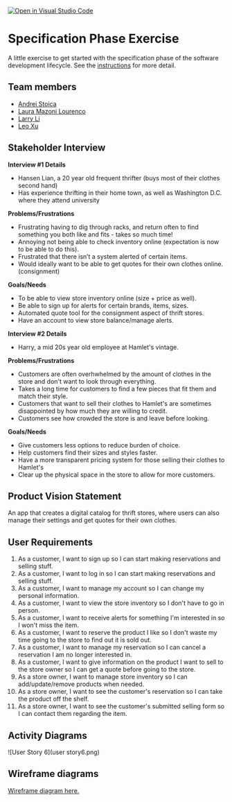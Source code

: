 [![Open in Visual Studio Code](https://classroom.github.com/assets/open-in-vscode-c66648af7eb3fe8bc4f294546bfd86ef473780cde1dea487d3c4ff354943c9ae.svg)](https://classroom.github.com/online_ide?assignment_repo_id=8553970&assignment_repo_type=AssignmentRepo)
# Specification Phase Exercise

A little exercise to get started with the specification phase of the software development lifecycle. See the [instructions](instructions.md) for more detail.

## Team members
- [Andrei Stoica](https://github.com/andreicstoica)
- [Laura Mazoni Lourenco](https://github.com/qlaueen)
- [Larry Li](https://github.com/86larryli)
- [Leo Xu](https://github.com/leo6016)

## Stakeholder Interview
**Interview #1 Details**
- Hansen Lian, a 20 year old frequent thrifter (buys most of their clothes second hand)
- Has experience thrifting in their home town, as well as Washington D.C. where they attend university
  
**Problems/Frustrations**
- Frustrating having to dig through racks, and return often to find something you both like and fits - takes so much time!
- Annoying not being able to check inventory online (expectation is now to be able to do this).
- Frustrated that there isn’t a system alerted of certain items. 
- Would ideally want to be able to get quotes for their own clothes online. (consignment) 
  
**Goals/Needs**
- To be able to view store inventory online (size + price as well).
- Be able to sign up for alerts for certain brands, items, sizes. 
- Automated quote tool for the consignment aspect of thrift stores.
- Have an account to view store balance/manage alerts. 

**Interview #2 Details**
- Harry, a mid 20s year old employee at Hamlet's vintage.
  
**Problems/Frustrations**
- Customers are often overhwhelmed by the amount of clothes in the store and don't want to look through everything.
- Takes a long time for customers to find a few pieces that fit them and match their style.
- Customers that want to sell their clothes to Hamlet's are sometimes disappointed by how much they are willing to credit. 
- Customers see how crowded the store is and leave before looking.
  
**Goals/Needs**
- Give customers less options to reduce burden of choice.
- Help customers find their sizes and styles faster.
- Have a more transparent pricing system for those selling their clothes to Hamlet's 
- Clear up the physical space in the store to allow for more customers. 

## Product Vision Statement
An app that creates a digital catalog for thrift stores, where users can also manage their settings and get quotes for their own clothes. 

## User Requirements
1. As a customer, I want to sign up so I can start making reservations and selling stuff.
1. As a customer, I want to log in so I can start making reservations and selling stuff.
1. As a customer, I want to manage my account so I can change my personal information.
1. As a customer, I want to view the store inventory so I don't have to go in person.
1. As a customer, I want to receive alerts for something I'm interested in so I won't miss the item.
1. As a customer, I want to reserve the product I like so I don't waste my time going to the store to find out it is sold out.
1. As a customer, I want to manage my reservation so I can cancel a reservation I am no longer interested in.
1. As a customer, I want to give information on the product I want to sell to the store owner so I can get a quote before going to the store.
1. As a store owner, I want to manage store inventory so I can add/update/remove products when needed.
1. As a store owner, I want to see the customer's reservation so I can take the product off the shelf.
1. As a store owner, I want to see the customer's submitted selling form so I can contact them regarding the item.

## Activity Diagrams

![User Story 6](user story6.png)

## Wireframe diagrams

[Wireframe diagram here.](https://www.figma.com/file/PaCajW4fRFDzCO8RtN7roS/Project1?node-id=0%3A1)
